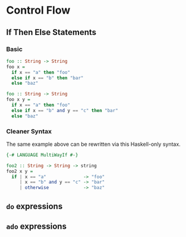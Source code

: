 # Control Flow

## If Then Else Statements

### Basic

```purescript
foo :: String -> String
foo x =
  if x == "a" then "foo"
  else if x == "b" then "bar"
  else "baz"
```

```haskell
foo :: String -> String
foo x y =
  if x == "a" then "foo"
  else if x == "b" and y == "c" then "bar"
  else "baz"
```

### Cleaner Syntax

The same example above can be rewritten via this Haskell-only syntax.

```haskell
{-# LANGUAGE MultiWayIf #-}

foo2 :: String -> String -> string
foo2 x y =
  if | x == "a"              -> "foo"
     | x == "b" and y == "c" -> "bar"
     | otherwise             -> "baz"
```

## `do` expressions

## `ado` expressions
